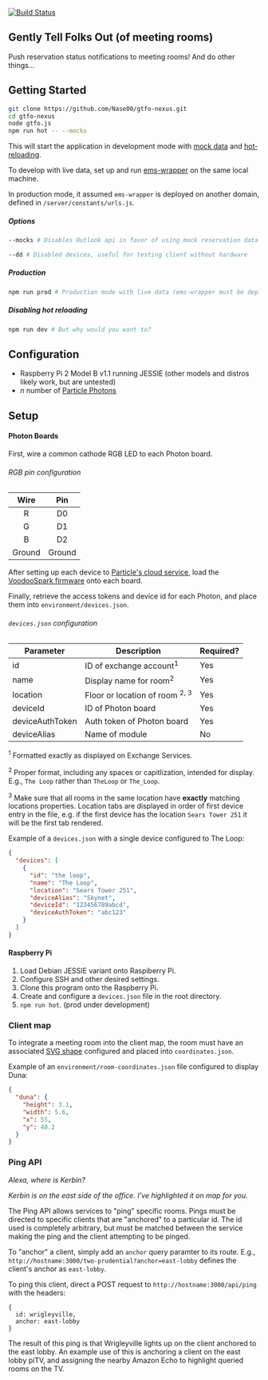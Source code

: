 [![Build Status](https://travis-ci.org/Nase00/gtfo.svg?branch=master)](https://travis-ci.org/Nase00/gtfo)

## Gently Tell Folks Out (of meeting rooms)
Push reservation status notifications to meeting rooms! And do other things...

## Getting Started
```bash
git clone https://github.com/Nase00/gtfo-nexus.git
cd gtfo-nexus
node gtfo.js
npm run hot -- --mocks
```
This will start the application in development mode with [mock data](./server/mocks/README.md) and [hot-reloading](https://github.com/gaearon/react-transform-boilerplate).

To develop with live data, set up and run [ems-wrapper](https://github.com/rishirajsingh90/ems-wrapper) on the same local machine.

In production mode, it assumed `ems-wrapper` is deployed on another domain, defined in `/server/constants/urls.js`.

##### Options
```bash
--mocks # Disables Outlook api in favor of using mock reservation data

--dd # Disabled devices, useful for testing client without hardware
```
##### Production
```bash
npm run prod # Production mode with live data (ems-wrapper must be deployed)
```

##### Disabling hot reloading
```bash
npm run dev # But why would you want to?
```

## Configuration

- Raspberry Pi 2 Model B v1.1 running JESSIE (other models and distros likely work, but are untested)
- *n* number of [Particle Photons](https://store.particle.io)

## Setup

#### Photon Boards
First, wire a common cathode RGB LED to each Photon board.

###### RGB pin configuration
| Wire   | Pin   |
|:------:|:-----:|
| R      | D0    |
| G      | D1    |
| B      | D2    |
| Ground | Ground|

After setting up each device to [Particle's cloud service](https://docs.particle.io/guide/getting-started/start/photon/), load the [VoodooSpark firmware](https://github.com/voodootikigod/voodoospark) onto each board.

Finally, retrieve the access tokens and device id for each Photon, and place them into `environment/devices.json`.

###### `devices.json` configuration
| Parameter        | Description                           | Required? |
|------------------|---------------------------------------|-----------|
| id               | ID of exchange account<sup>1</sup>    | Yes       |
| name             | Display name for room<sup>2</sup>     | Yes       |
| location         | Floor or location of room <sup>2, 3</sup>| Yes       |
| deviceId         | ID of Photon board                    | Yes       |
| deviceAuthToken  | Auth token of Photon board            | Yes       |
| deviceAlias      | Name of module                        | No        |
<sup>1</sup> Formatted exactly as displayed on Exchange Services.

<sup>2</sup> Proper format, including any spaces or capitlization, intended for display. E.g., `The Loop` rather than `TheLoop` or `The_Loop`.

<sup>3</sup> Make sure that all rooms in the same location have **exactly** matching locations properties. Location tabs are displayed in order of first device entry in the file, e.g. if the first device has the location `Sears Tower 251` it will be the first tab rendered.

Example of a `devices.json` with a single device configured to The Loop:
```json
{
  "devices": [
    {
      "id": "the loop",
      "name": "The Loop",
      "location": "Sears Tower 251",
      "deviceAlias": "Skynet",
      "deviceId": "123456789abcd",
      "deviceAuthToken": "abc123"
    }
  ]
}
```

#### Raspberry Pi
1. Load Debian JESSIE variant onto Raspiberry Pi.
2. Configure SSH and other desired settings.
3. Clone this program onto the Raspberry Pi.
4. Create and configure a `devices.json` file in the root directory.
5. `npm run hot`. (prod under development)

### Client map
To integrate a meeting room into the client map, the room must have an associated [SVG shape](https://developer.mozilla.org/en-US/docs/Web/SVG/Tutorial/Basic_Shapes) configured and placed into `coordinates.json`.

Example of an `environment/room-coordinates.json` file configured to display Duna:
```json
{
  "duna": {
    "height": 3.1,
    "width": 5.6,
    "x": 55,
    "y": 40.2
  }
}
```

### Ping API
*Alexa, where is Kerbin?*

*Kerbin is on the east side of the office. I've highlighted it on map for you.*

The Ping API allows services to "ping" specific rooms. Pings must be directed to specific clients that are "anchored" to a particular id. The id used is completely arbitrary, but must be matched between the service making the ping and the client attempting to be pinged.

To "anchor" a client, simply add an `anchor` query paramter to its route. E.g., `http://hostname:3000/two-prudential?anchor=east-lobby` defines the client's anchor as `east-lobby`.

To ping this client, direct a POST request to `http://hostname:3000/api/ping` with the headers:

```
{
  id: wrigleyville,
  anchor: east-lobby
}
```
The result of this ping is that Wrigleyville lights up on the client anchored to the east lobby. An example use of this is anchoring a client on the east lobby piTV, and assigning the nearby Amazon Echo to highlight queried rooms on the TV.
